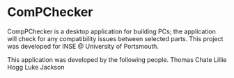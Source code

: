# ComPChecker
CompPChecker is a desktop application for building PCs; the application will check for any compatibility issues between selected parts. This project was developed for INSE @ University of Portsmouth. 

This application was developed by the following people.
  Thomas Chate 
  Lillie Hogg
  Luke Jackson

  
